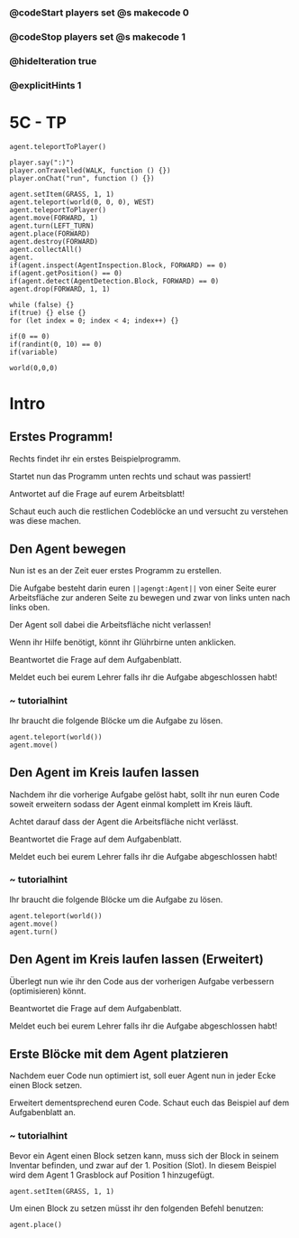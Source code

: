 
### @codeStart players set @s makecode 0
### @codeStop players set @s makecode 1

### @hideIteration true 
### @explicitHints 1

# 5C - TP


<!-- block combinations that will show up by default in their workspace -->
```template
agent.teleportToPlayer()
```

<!-- blocks you want available to players, based on js code -->
```blocks
player.say(":)")
player.onTravelled(WALK, function () {})
player.onChat("run", function () {})

agent.setItem(GRASS, 1, 1)
agent.teleport(world(0, 0, 0), WEST)
agent.teleportToPlayer()
agent.move(FORWARD, 1)
agent.turn(LEFT_TURN)
agent.place(FORWARD)
agent.destroy(FORWARD)
agent.collectAll()
agent.
if(agent.inspect(AgentInspection.Block, FORWARD) == 0)
if(agent.getPosition() == 0)
if(agent.detect(AgentDetection.Block, FORWARD) == 0)
agent.drop(FORWARD, 1, 1)

while (false) {}
if(true) {} else {}
for (let index = 0; index < 4; index++) {}

if(0 == 0)
if(randint(0, 10) == 0)
if(variable)

world(0,0,0)

```

# Intro

## Erstes  Programm!

Rechts findet ihr ein erstes Beispielprogramm.

Startet nun das Programm unten rechts und schaut was passiert!

Antwortet auf die Frage auf eurem Arbeitsblatt!

Schaut euch auch die restlichen Codeblöcke an und versucht zu verstehen was diese machen.


## Den Agent bewegen


Nun ist es an der Zeit euer erstes Programm zu erstellen.

Die Aufgabe besteht darin euren ``||agengt:Agent||`` von einer Seite eurer 
Arbeitsfläche zur anderen Seite zu bewegen und zwar von links unten nach links oben.

Der Agent soll dabei die Arbeitsfläche nicht verlassen!

Wenn ihr Hilfe benötigt, könnt ihr Glührbirne unten anklicken.

Beantwortet die Frage auf dem Aufgabenblatt.

Meldet euch bei eurem Lehrer falls ihr die Aufgabe abgeschlossen habt!

### ~ tutorialhint 

Ihr braucht die folgende Blöcke um die Aufgabe zu lösen.

```blocks
agent.teleport(world())
agent.move()
```
## Den Agent im Kreis laufen lassen

Nachdem ihr die vorherige Aufgabe gelöst habt, sollt ihr nun euren Code
soweit erweitern sodass der Agent einmal komplett im Kreis läuft.

Achtet darauf dass der Agent die Arbeitsfläche nicht verlässt.

Beantwortet die Frage auf dem Aufgabenblatt.

Meldet euch bei eurem Lehrer falls ihr die Aufgabe abgeschlossen habt!

### ~ tutorialhint 

Ihr braucht die folgende Blöcke um die Aufgabe zu lösen.

```blocks
agent.teleport(world())
agent.move()
agent.turn()
```

## Den Agent im Kreis laufen lassen (Erweitert)

Überlegt nun wie ihr den Code aus der vorherigen Aufgabe verbessern (optimisieren) könnt.

Beantwortet die Frage auf dem Aufgabenblatt.

Meldet euch bei eurem Lehrer falls ihr die Aufgabe abgeschlossen habt!

## Erste Blöcke mit dem Agent platzieren

Nachdem euer Code nun optimiert ist, soll euer Agent nun in jeder Ecke einen Block setzen.

Erweitert dementsprechend euren Code. Schaut euch das Beispiel auf dem Aufgabenblatt an.

### ~ tutorialhint 
Bevor ein Agent einen Block setzen kann, muss sich der Block in seinem Inventar befinden, und zwar auf der 1. Position (Slot).
In diesem Beispiel wird dem Agent 1 Grasblock auf Position 1 hinzugefügt.

```blocks
agent.setItem(GRASS, 1, 1)
```

Um einen Block zu setzen müsst ihr den folgenden Befehl benutzen:

```blocks
agent.place()
```


